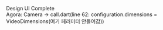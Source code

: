 Design UI Complete<br>
Agora: Camera -> call.dart(line 62: configuration.dimensions = VideoDimensions(여기 페러미터 안들어감))
